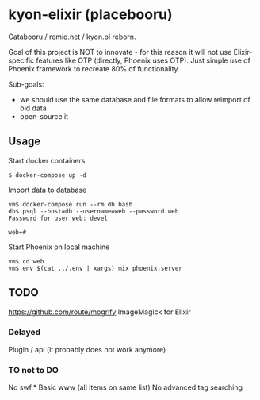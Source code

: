 # kyon-elixir (placebooru)

Catabooru / remiq.net / kyon.pl reborn.


Goal of this project is NOT to innovate - for this reason it will not use Elixir-specific features
like OTP (directly, Phoenix uses OTP). Just simple use of Phoenix framework to recreate 80% of functionality.

Sub-goals:
* we should use the same database and file formats to allow reimport of old data
* open-source it



## Usage

Start docker containers

    $ docker-compose up -d

Import data to database

    vm$ docker-compose run --rm db bash
    db$ psql --host=db --username=web --password web
    Password for user web: devel

    web=#

Start Phoenix on local machine

	vm$ cd web
	vm$ env $(cat ../.env | xargs) mix phoenix.server


## TODO

https://github.com/route/mogrify ImageMagick for Elixir


### Delayed

Plugin / api (it probably does not work anymore)

### TO not to DO

No swf.*
Basic www (all items on same list)
No advanced tag searching



